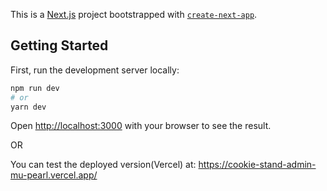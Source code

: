 This is a [Next.js](https://nextjs.org/) project bootstrapped with [`create-next-app`](https://github.com/vercel/next.js/tree/canary/packages/create-next-app).

## Getting Started

First, run the development server locally:

```bash
npm run dev
# or
yarn dev
```

Open [http://localhost:3000](http://localhost:3000) with your browser to see the result.

OR

You can test the deployed version(Vercel) at:
https://cookie-stand-admin-mu-pearl.vercel.app/

